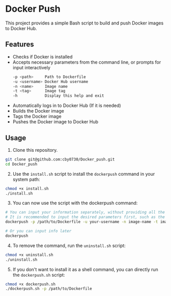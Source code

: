 # Docker Push

This project provides a simple Bash script to build and push Docker images to Docker Hub.

## Features

- Checks if Docker is installed
- Accepts necessary parameters from the command line, or prompts for input interactively
  ```bash
  -p <path>     Path to Dockerfile
  -u <username> Docker Hub username
  -n <name>     Image name
  -t <tag>      Image tag
  -h            Display this help and exit
  ```
- Automatically logs in to Docker Hub (If it is needed)
- Builds the Docker image
- Tags the Docker image
- Pushes the Docker image to Docker Hub

## Usage

1. Clone this repository.

```bash
git clone git@github.com:cby0730/Docker_push.git
cd Docker_push
```

2. Use the `install.sh` script to install the `dockerpush` command in your system path:

```bash
chmod +x install.sh
./install.sh
```

3. You can now use the script with the dockerpush command:

```bash
# You can input your information separately, without providing all the parameters at once. 
# It is recommended to input the desired parameters first, such as the path to the Dockerfile.
dockerpush -p /path/to/Dockerfile -u your-username -n image-name -t image-tag

# Or you can input info later
dockerpush
```

4. To remove the command, run the `uninstall.sh` script:
```bash
chmod +x uninstall.sh
./uninstall.sh
```

5. If you don't want to install it as a shell command, you can directly run the `dockerpush.sh` script:

```bash
chmod +x dockerpush.sh
./dockerpush.sh -p /path/to/Dockerfile
```
